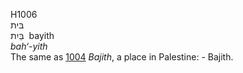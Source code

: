 <body>
  <p>H1006<br>  בּית  <br> בַּיִת  ‎  bayith  <br><i>bah‘-yith </i><br>The same as <a href="h1004.htm">1004</a>  <i>Bajith</i>, a place in Palestine: - Bajith.<br></p>
 </body>